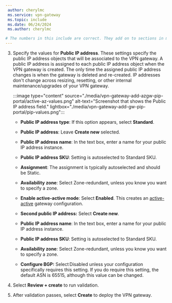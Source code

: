 ```yaml
---
 author: cherylmc
 ms.service: vpn-gateway
 ms.topic: include
 ms.date: 06/24/2024
 ms.author: cherylmc

# The numbers in this include are correct. They add on to sections in multiple articles that are already numbered.
---
```

3. Specify the values for **Public IP address**. These settings specify the public IP address objects that will be associated to the VPN gateway. A public IP address is assigned to each public IP address object when the VPN gateway is created. The only time the assigned public IP address changes is when the gateway is deleted and re-created. IP addresses don't change across resizing, resetting, or other internal maintenance/upgrades of your VPN gateway.

   :::image type="content" source="./media/vpn-gateway-add-azgw-pip-portal/active-az-values.png" alt-text="Screenshot that shows the Public IP address field." lightbox="./media/vpn-gateway-add-gw-pip-portal/pip-values.png":::

   * **Public IP address type**: If this option appears, select **Standard**.

   * **Public IP address**: Leave **Create new** selected.
   * **Public IP address name**: In the text box, enter a name for your public IP address instance.
   * **Public IP address SKU**: Setting is autoselected to Standard SKU.
   * **Assignment**: The assignment is typically autoselected and should be Static.
   * **Availability zone**: Select Zone-redundant, unless you know you want to specify a zone.
   * **Enable active-active mode**: Select **Enabled**. This creates an [active-active](../articles/vpn-gateway/vpn-gateway-highlyavailable.md#active-active-vpn-gateways) gateway configuration.
   * **Second public IP address:** Select **Create new**.
   * **Public IP address name**: In the text box, enter a name for your public IP address instance.
   * **Public IP address SKU**: Setting is autoselected to Standard SKU.
   * **Availability zone**: Select Zone-redundant, unless you know you want to specify a zone.
   * **Configure BGP:** Select Disabled unless your configuration specifically requires this setting. If you do require this setting, the default ASN is 65515, although this value can be changed.
4. Select **Review + create** to run validation.
5. After validation passes, select **Create** to deploy the VPN gateway.